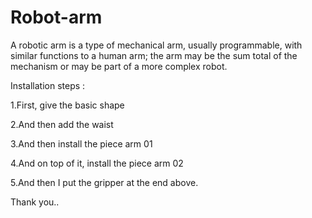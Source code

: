 # Robot-arm
A robotic arm is a type of mechanical arm, usually programmable, with similar functions to a human arm; the arm may be the sum total of the mechanism or may be part of a more complex robot.



Installation steps :

1.First, give the basic shape 

2.And then add the waist 

3.And then install the piece arm 01 

4.And on top of it, install the piece arm 02 

5.And then I put the gripper at the end above.



Thank you..
